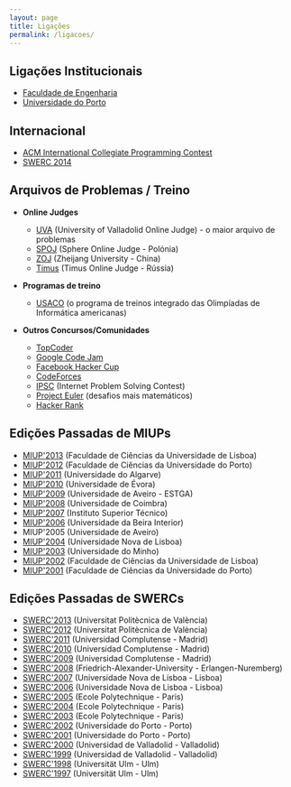 ```yaml
---
layout: page
title: Ligações
permalink: /ligacoes/
---
```


## Ligações Institucionais

* [Faculdade de Engenharia][feup]
* [Universidade do Porto][up]

## Internacional

* [ACM International Collegiate Programming Contest][icpc]
* [SWERC 2014][swerc]

## Arquivos de Problemas / Treino

* **Online Judges**
  * [UVA][uva] (University of Valladolid Online Judge) - o maior arquivo de problemas
  * [SPOJ][spoj] (Sphere Online Judge - Polónia)
  * [ZOJ][zoj] (Zheijang University - China)
  * [Timus][timus] (Timus Online Judge - Rússia)

* **Programas de treino**
  * [USACO][usaco] (o programa de treinos integrado das Olimpíadas de Informática americanas)

* **Outros Concursos/Comunidades**
  * [TopCoder][topcoder]
  * [Google Code Jam][gcj]
  * [Facebook Hacker Cup][fhc]
  * [CodeForces][codeforces]
  * [IPSC][ipsc] (Internet Problem Solving Contest)
  * [Project Euler][euler] (desafios mais matemáticos)
  * [Hacker Rank](https://www.hackerrank.com/) 

## Edições Passadas de MIUPs

* [MIUP'2013](http://www.fc.ul.pt/pt/conferencia/miup-2013/) (Faculdade de Ciências da Universidade de Lisboa)
* [MIUP'2012](http://miup2012.dcc.fc.up.pt/) (Faculdade de Ciências da Universidade do Porto)
* [MIUP'2011](http://deei.fct.ualg.pt/MIUP2011/) (Universidade do Algarve)
* [MIUP'2010](http://miup2010.di.uevora.pt/miup2010) (Universidade de Évora)
* [MIUP'2009](http://miup.estga.ua.pt/) (Universidade de Aveiro - ESTGA)
* [MIUP'2008](http://miup2008.dei.uc.pt/) (Universidade de Coimbra)
* [MIUP'2007](http://acm.ist.utl.pt/miup07/) (Instituto Superior Técnico)
* [MIUP'2006](http://miup06.di.ubi.pt/) (Universidade da Beira Interior)
* MIUP'2005 (Universidade de Aveiro)
* [MIUP'2004](http://ctp.di.fct.unl.pt/MIUP2004/) (Universidade Nova de Lisboa)
* [MIUP'2003](http://acm.up.pt/local/Historial/2003/miup.html) (Universidade do Minho)
* [MIUP'2002](http://miup2002.fc.ul.pt/) (Faculdade de Ciências da Universidade de Lisboa)
* [MIUP'2001](http://acm.up.pt/miup/) (Faculdade de Ciências da Universidade do Porto)

## Edições Passadas de SWERCs

* [SWERC'2013](http://users.dsic.upv.es/swerc/) (Universitat Politècnica de València)
* [SWERC'2012](http://users.dsic.upv.es/swerc_12/) (Universitat Politècnica de València)
* [SWERC'2011](http://pc.fdi.ucm.es/swerc/index.php) (Universidad Complutense - Madrid)
* [SWERC'2010](http://pc.fdi.ucm.es/swerc/swerc10/index.php) (Universidad Complutense - Madrid)
* [SWERC'2009](http://pc.fdi.ucm.es/swerc/swerc09/index.php) (Universidad Complutense - Madrid)
* [SWERC'2008](http://icpc.informatik.uni-erlangen.de/swerc2008/) (Friedrich-Alexander-University - Erlangen-Nuremberg)
* [SWERC'2007](http://ctp.di.fct.unl.pt/SWERC2007/) (Universidade Nova de Lisboa - Lisboa)
* [SWERC'2006](https://sites.google.com/site/swerc2006/) (Universidade Nova de Lisboa - Lisboa)
* [SWERC'2005](http://www.enseignement.polytechnique.fr/acm/2005/) (Ecole Polytechnique - Paris)
* [SWERC'2004](http://www.enseignement.polytechnique.fr/acm/2004/) (Ecole Polytechnique - Paris)
* [SWERC'2003](http://www.enseignement.polytechnique.fr/acm/2003/) (Ecole Polytechnique - Paris)
* [SWERC'2002](http://swerc.up.pt/2002/) (Universidade do Porto - Porto)
* [SWERC'2001](http://swerc.up.pt/2001/) (Universidade do Porto - Porto)
* [SWERC'2000](http://online-judge.uva.es/oldportal/swerc00/) (Universidad de Valladolid - Valladolid)
* [SWERC'1999](http://online-judge.uva.es/oldportal/swerc99/) (Universidad de Valladolid - Valladolid)
* [SWERC'1998](http://www.informatik.uni-ulm.de/acm/Regionals/1998/) (Universität Ulm - Ulm)
* [SWERC'1997](http://www.informatik.uni-ulm.de/acm/Regionals/1997/) (Universität Ulm - Ulm)

[feup]: http://www.fe.up.pt/
[up]: http://www.up.pt/
[icpc]: http://icpc.baylor.edu/
[swerc]: http://swerc.eu/
[uva]: http://uva.onlinejudge.org/
[spoj]: http://www.spoj.pl/
[zoj]: http://acm.zju.edu.cn/onlinejudge/
[timus]: http://acm.timus.ru/
[usaco]: http://train.usaco.org/usacogate
[topcoder]: http://community.topcoder.com/tc
[gcj]: http://code.google.com/codejam/
[codeforces]: http://codeforces.com/
[ipsc]: http://ipsc.ksp.sk/
[euler]: http://projecteuler.net/
[fhc]: http://www.facebook.com/hackercup
